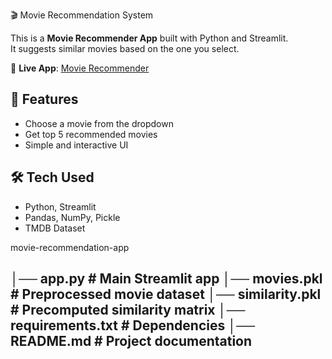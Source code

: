 🎬 Movie Recommendation System  

This is a **Movie Recommender App** built with Python and Streamlit.  
It suggests similar movies based on the one you select.  

🔗 **Live App**: [Movie Recommender](https://movie-recommender-rc.streamlit.app)  

## 🚀 Features  
- Choose a movie from the dropdown  
- Get top 5 recommended movies  
- Simple and interactive UI  

## 🛠️ Tech Used  
- Python, Streamlit  
- Pandas, NumPy, Pickle  
- TMDB Dataset  

 movie-recommendation-app

│── app.py                # Main Streamlit app
│── movies.pkl            # Preprocessed movie dataset
│── similarity.pkl        # Precomputed similarity matrix
│── requirements.txt      # Dependencies
│── README.md             # Project documentation
---